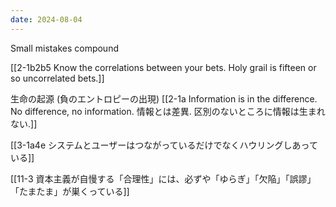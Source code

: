 ```yaml
---
date: 2024-08-04
---
```

Small mistakes compound

[[2-1b2b5 Know the correlations between your bets. Holy grail is fifteen or so uncorrelated bets.]]

生命の起源 (負のエントロピーの出現)
	[[2-1a Information is in the difference. No difference, no information. 情報とは差異. 区別のないところに情報は生まれない.]]

[[3-1a4e システムとユーザーはつながっているだけでなくハウリングしあっている]]

[[11-3 資本主義が自慢する「合理性」には、必ずや「ゆらぎ」「欠陥」「誤謬」「たまたま」が巣くっている]]


